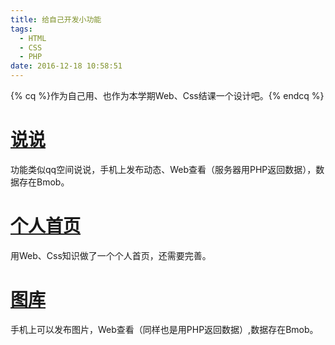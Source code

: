 ```yaml
---
title: 给自己开发小功能
tags:
  - HTML
  - CSS
  - PHP
date: 2016-12-18 10:58:51
---
```


{% cq %}作为自己用、也作为本学期Web、Css结课一个设计吧。{% endcq %}

<!--more-->

# [说说](http://www.kiuber.top/blog/tint/)
功能类似qq空间说说，手机上发布动态、Web查看（服务器用PHP返回数据），数据存在Bmob。


# [个人首页](http://www.kiuber.top/blog/test/index.html)
用Web、Css知识做了一个个人首页，还需要完善。

# [图库](http://www.kiuber.top/blog/picture/)
手机上可以发布图片，Web查看（同样也是用PHP返回数据）,数据存在Bmob。
